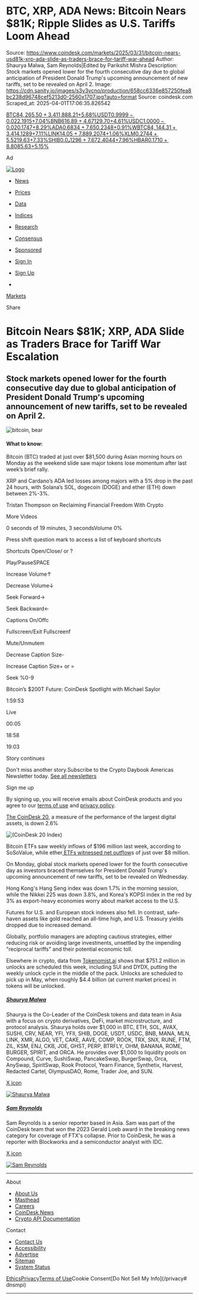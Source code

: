 # BTC, XRP, ADA News: Bitcoin Nears $81K; Ripple Slides as U.S. Tariffs Loom Ahead

Source: https://www.coindesk.com/markets/2025/03/31/bitcoin-nears-usd81k-xrp-ada-slide-as-traders-brace-for-tariff-war-ahead
Author: Shaurya Malwa, Sam Reynolds|Edited by Parikshit Mishra
Description: Stock markets opened lower for the fourth consecutive day due to global anticipation of President Donald Trump's upcoming announcement of new tariffs, set to be revealed on April 2.
Image: https://cdn.sanity.io/images/s3y3vcno/production/658cc6336e857250fea8bc238d96748cef5213d0-2560x1707.jpg?auto=format
Source: coindesk.com
Scraped_at: 2025-04-01T17:06:35.826542

[BTC$84,265.50+3.41%](/price/bitcoin "View price details")[ETH$1,888.21+5.68%](/price/ethereum "View price details")[USDT$0.9999-0.02%](/price/tether "View price details")[XRP$2.1915+7.04%](/price/xrp "View price details")[BNB$616.89+4.67%](/price/binance-coin "View price details")[SOL$129.70+4.61%](/price/solana "View price details")[USDC$1.0000-0.02%](/price/usd-coin "View price details")[DOGE$0.1747+8.29%](/price/dogecoin "View price details")[ADA$0.6834+7.65%](/price/cardano "View price details")[TRX$0.2348+0.91%](/price/tron "View price details")[WBTC$84,144.31+3.41%](/price/wrapped-bitcoin "View price details")[TON$4.1289+7.11%](/price/toncoin "View price details")[LINK$14.05+7.88%](/price/chainlink "View price details")[LEO$9.2074+1.06%](/price/unus-sed-leo "View price details")[XLM$0.2744+5.52%](/price/xlm "View price details")[AVAX$19.63+7.33%](/price/avax "View price details")[SHIB$0.0₄1296+7.67%](/price/shiba-inu "View price details")[SUI$2.4044+7.96%](/price/sui "View price details")[HBAR$0.1710+8.80%](/price/hbar "View price details")[LTC$85.63+5.15%](/price/ltc "View price details")

Ad

[![Logo](/_next/image?url=https%3A%2F%2Fcoindesk-next-a6ificwar-coindesk.vercel.app%2F_next%2Fstatic%2Fmedia%2Fcoindesk-logo.68661da3.png&w=384&q=75)](/)

  * [News](/)
  * [Prices](/price)
  * [Data](https://data.coindesk.com/)
  * [Indices](https://indices.coindesk.com/)
  * [Research](/reports)
  * [Consensus](https://consensus.coindesk.com/)
  * [Sponsored](https://www.coindesk.com/sponsored-content)

  * [Sign In](https://www.coindesk.com/api/auth/login?returnTo=https%3A%2F%2Fwww.coindesk.com%2Fmarkets%2F2025%2F03%2F31%2Fbitcoin-nears-usd81k-xrp-ada-slide-as-traders-brace-for-tariff-war-ahead&reg_module=navigation&reg_state=meter "Sign in to your CoinDesk account")
  * [Sign Up](https://www.coindesk.com/api/auth/login?returnTo=https%3A%2F%2Fwww.coindesk.com%2Fmarkets%2F2025%2F03%2F31%2Fbitcoin-nears-usd81k-xrp-ada-slide-as-traders-brace-for-tariff-war-ahead&screen_hint=signup&reg_module=navigation&reg_state=meter "Sign up for a free CoinDesk account")
  * [](https://www.coindesk.com/api/auth/login?returnTo=https%3A%2F%2Fwww.coindesk.com%2Fmarkets%2F2025%2F03%2F31%2Fbitcoin-nears-usd81k-xrp-ada-slide-as-traders-brace-for-tariff-war-ahead&screen_hint=signup&reg_module=navigation&reg_state=meter "Sign up for a free CoinDesk account")

[Markets](/markets)

Share

# Bitcoin Nears $81K; XRP, ADA Slide as Traders Brace for Tariff War Escalation

## Stock markets opened lower for the fourth consecutive day due to global anticipation of President Donald Trump's upcoming announcement of new tariffs, set to be revealed on April 2.

![bitcoin, bear](/_next/image?url=https%3A%2F%2Fcdn.sanity.io%2Fimages%2Fs3y3vcno%2Fproduction%2F658cc6336e857250fea8bc238d96748cef5213d0-2560x1707.jpg%3Fauto%3Dformat&w=3840&q=75)

#### What to know:

Bitcoin (BTC) traded at just over $81,500 during Asian morning hours on Monday as the weekend slide saw major tokens lose momentum after last week’s brief rally.

XRP and Cardano’s ADA led losses among majors with a 5% drop in the past 24 hours, with Solana’s SOL, dogecoin (DOGE) and ether (ETH) down between 2%-3%.

Tristan Thompson on Reclaiming Financial Freedom With Crypto

More Videos

0 seconds of 19 minutes, 3 secondsVolume 0%

Press shift question mark to access a list of keyboard shortcuts

Shortcuts Open/Close/ or ?

Play/PauseSPACE

Increase Volume↑

Decrease Volume↓

Seek Forward→

Seek Backward←

Captions On/Offc

Fullscreen/Exit Fullscreenf

Mute/Unmutem

Decrease Caption Size-

Increase Caption Size\+ or =

Seek %0-9

Bitcoin’s $200T Future: CoinDesk Spotlight with Michael Saylor

1:59:53

Live

00:05

18:58

19:03

Story continues

Don't miss another story.Subscribe to the Crypto Daybook Americas Newsletter today. [See all newsletters](/newsletters)

Sign me up

By signing up, you will receive emails about CoinDesk products and you agree to our [terms of use](/terms) and [privacy policy](/privacy).

[The CoinDesk 20](https://www.coindesk.com/price/cd20), a measure of the performance of the largest digital assets, is down 2.6%

![\(CoinDesk 20 Index\)](/_next/image?url=https%3A%2F%2Fcdn.sanity.io%2Fimages%2Fs3y3vcno%2Fproduction%2F19f1516f74f3c3666124763a4e396a86db2ce25e-1791x903.png%3Fauto%3Dformat&w=3840&q=75)

Bitcoin ETFs saw weekly inflows of $196 million last week, according to SoSoValue, while ether[ ETFs witnessed net outflow](https://sosovalue.com/assets/etf/us-eth-spot)s of just over $8 million.

On Monday, global stock markets opened lower for the fourth consecutive day as investors braced themselves for President Donald Trump's upcoming announcement of new tariffs, set to be revealed on Wednesday.

Hong Kong's Hang Seng index was down 1.7% in the morning session, while the Nikkei 225 was down 3.8%, and Korea's KOPSI index in the red by 3% as export-heavy economies worry about market access to the U.S.

Futures for U.S. and European stock indexes also fell. In contrast, safe-haven assets like gold reached an all-time high, and U.S. Treasury yields dropped due to increased demand.

Globally, portfolio managers are adopting cautious strategies, either reducing risk or avoiding large investments, unsettled by the impending "reciprocal tariffs" and their potential economic toll.

Elsewhere in crypto, data from [Tokenomist.ai](https://tokenomist.ai/emission/crypto-market) shows that $751.2 million in unlocks are scheduled this week, including SUI and DYDX, putting the weekly unlock cycle in the middle of the pack. Unlocks are scheduled to pick up in May, when roughly $4.4 billion (at current market prices) in tokens will be unlocked.

##### [Shaurya Malwa](/author/shaurya-malwa)

Shaurya is the Co-Leader of the CoinDesk tokens and data team in Asia with a focus on crypto derivatives, DeFi, market microstructure, and protocol analysis. Shaurya holds over $1,000 in BTC, ETH, SOL, AVAX, SUSHI, CRV, NEAR, YFI, YFII, SHIB, DOGE, USDT, USDC, BNB, MANA, MLN, LINK, XMR, ALGO, VET, CAKE, AAVE, COMP, ROOK, TRX, SNX, RUNE, FTM, ZIL, KSM, ENJ, CKB, JOE, GHST, PERP, BTRFLY, OHM, BANANA, ROME, BURGER, SPIRIT, and ORCA. He provides over $1,000 to liquidity pools on Compound, Curve, SushiSwap, PancakeSwap, BurgerSwap, Orca, AnySwap, SpiritSwap, Rook Protocol, Yearn Finance, Synthetix, Harvest, Redacted Cartel, OlympusDAO, Rome, Trader Joe, and SUN.

[X icon](https://x.com/shauryamalwa "X")[](https://www.linkedin.com/in/shaurya-malwa-a78101102/ "LinkedIn")[](mailto:shaurya.malwa@coindesk.com "Email")

[![Shaurya Malwa](/_next/image?url=https%3A%2F%2Fcdn.sanity.io%2Fimages%2Fs3y3vcno%2Fproduction%2F1c7e071b6b9ef4d849b5edaa9d644a67043efe54-512x512.png%3Fw%3D64%26h%3D64%26fit%3Dcrop%26crop%3Dfocalpoint%26auto%3Dformat&w=1080&q=75)](/author/shaurya-malwa)

##### [Sam Reynolds](/author/sam-reynolds)

Sam Reynolds is a senior reporter based in Asia. Sam was part of the CoinDesk team that won the 2023 Gerald Loeb award in the breaking news category for coverage of FTX's collapse. Prior to CoinDesk, he was a reporter with Blockworks and a semiconductor analyst with IDC.

[X icon](https://x.com/thesamreynolds "X")[](mailto:sam.reynolds@coindesk.com "Email")

[![Sam Reynolds](/_next/image?url=https%3A%2F%2Fcdn.sanity.io%2Fimages%2Fs3y3vcno%2Fproduction%2F4f9eb34aabd5a2cf3c3bdc76433548b75b83ff9b-512x512.png%3Fw%3D64%26h%3D64%26fit%3Dcrop%26crop%3Dfocalpoint%26auto%3Dformat&w=1080&q=75)](/author/sam-reynolds)

[](/ "CoinDesk homepage")

* * *

About

  * [About Us](/about)
  * [Masthead](/masthead)
  * [Careers](https://bullish.wd3.myworkdayjobs.com/CoinDesk)
  * [CoinDesk News](/coindesk-news)
  * [Crypto API Documentation](https://developers.coindesk.com/documentation/data-api/introduction)

Contact

  * [Contact Us](/contact-us)
  * [Accessibility](/accessibility-help)
  * [Advertise](/advertise)
  * [](/es/sitemap)[](/uk/sitemap)[](/ru/sitemap)[](/fil/sitemap)[](/it/sitemap)[](/fr/sitemap)[](/pt-br/sitemap)[Sitemap](/sitemap)
  * [System Status](https://status.coindesk.com)

[Ethics](/ethics)[Privacy](/privacy)[Terms of Use](/terms)Cookie Consent[Do Not Sell My Info](/privacy# dnsmpi)

* * *

[](https://apps.apple.com/us/app/coindesk-crypto-bitcoin-news/id6502816903)[](https://play.google.com/store/apps/details?id=com.coindesk.mobile)
